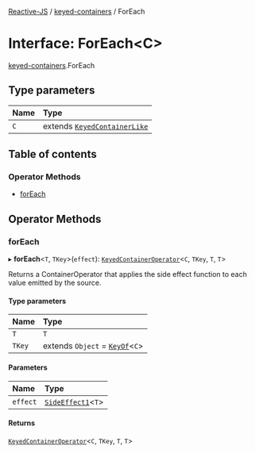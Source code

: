 [Reactive-JS](../README.md) / [keyed-containers](../modules/keyed_containers.md) / ForEach

# Interface: ForEach<C\>

[keyed-containers](../modules/keyed_containers.md).ForEach

## Type parameters

| Name | Type |
| :------ | :------ |
| `C` | extends [`KeyedContainerLike`](keyed_containers.KeyedContainerLike.md) |

## Table of contents

### Operator Methods

- [forEach](keyed_containers.ForEach.md#foreach)

## Operator Methods

### forEach

▸ **forEach**<`T`, `TKey`\>(`effect`): [`KeyedContainerOperator`](../modules/keyed_containers.md#keyedcontaineroperator)<`C`, `TKey`, `T`, `T`\>

Returns a ContainerOperator that applies the side effect function to each
value emitted by the source.

#### Type parameters

| Name | Type |
| :------ | :------ |
| `T` | `T` |
| `TKey` | extends `Object` = [`KeyOf`](../modules/keyed_containers.md#keyof)<`C`\> |

#### Parameters

| Name | Type |
| :------ | :------ |
| `effect` | [`SideEffect1`](../modules/functions.md#sideeffect1)<`T`\> |

#### Returns

[`KeyedContainerOperator`](../modules/keyed_containers.md#keyedcontaineroperator)<`C`, `TKey`, `T`, `T`\>
